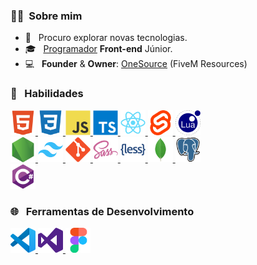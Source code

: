  <h3> 🙋‍♂️ &nbsp;Sobre mim </h3>

- 🤔 &nbsp; Procuro explorar novas tecnologias.
- 🎓 &nbsp; [Programador](https://marquezdev.com.br) **Front-end** Júnior.
- 💻 &nbsp; **Founder** & **Owner**: [OneSource](https://discord.gg/ybFtuSEuqb) (FiveM Resources)

<h3> 🚀 &nbsp; Habilidades </h3>
  <a href="https://developer.mozilla.org/pt-BR/docs/Web/HTML">
    <img src="https://github.com/devicons/devicon/blob/v2.15.1/icons/html5/html5-plain.svg" alt="html5" width="40" height="40"/>
  </a>
  <a href="https://developer.mozilla.org/pt-BR/docs/Web/CSS">
    <img src="https://github.com/devicons/devicon/blob/v2.15.1/icons/css3/css3-plain.svg" alt="css3" width="40" height="40"/>
  </a>
  <a href="https://developer.mozilla.org/en-US/docs/Web/JavaScript">
    <img src="https://github.com/devicons/devicon/blob/v2.15.1/icons/javascript/javascript-original.svg" alt="javascript" width="40" height="40"/>
  </a>
  <a href="https://www.typescriptlang.org">
    <img src="https://github.com/devicons/devicon/blob/v2.15.1/icons/typescript/typescript-original.svg" alt="typescript" width="40" height="40"/>
  </a>
  <a href="https://react.dev/">
    <img src="https://github.com/devicons/devicon/blob/v2.15.1/icons/react/react-original.svg" alt="react" width="40" height="40"/>
  </a>
  <a href="https://svelte.dev/">
    <img src="https://github.com/devicons/devicon/blob/v2.15.1/icons/svelte/svelte-original.svg" alt="svelte" width="40" height="40"/>
  </a>
  <a href="https://www.lua.org/">
    <img src="https://github.com/devicons/devicon/blob/v2.15.1/icons/lua/lua-original.svg" alt="lua" width="40" height="40"/>
  </a>
  <br>
  <a href="https://nodejs.org">
    <img src="https://github.com/devicons/devicon/blob/v2.15.1/icons/nodejs/nodejs-original.svg" alt="nodejs" width="40" height="40"/>
  </a>
  <a href="https://tailwindcss.com">
    <img src="https://github.com/devicons/devicon/blob/v2.15.1/icons/tailwindcss/tailwindcss-plain.svg" alt="tailwind" width="40" height="40"/>
  </a>
  <a href="https://git-scm.com/">
    <img src="https://github.com/devicons/devicon/blob/v2.15.1/icons/git/git-original.svg" alt="git" width="40" height="40"/>
  </a>
  <a href="https://sass-lang.com">
    <img src="https://github.com/devicons/devicon/blob/v2.15.1/icons/sass/sass-original.svg" alt="sass" width="40" height="40"/>
  </a>
  <a href="https://lesscss.org/">
    <img src="https://github.com/devicons/devicon/blob/v2.15.1/icons/less/less-plain-wordmark.svg" alt="less" width="40" height="40"/>
  </a>
  <a href="https://www.mongodb.com">
    <img src="https://github.com/devicons/devicon/blob/v2.15.1/icons/mongodb/mongodb-original.svg" alt="mongodb" width="40" height="40"/>
  </a>
  <a href="https://www.postgresql.org/">
    <img src="https://github.com/devicons/devicon/blob/v2.15.1/icons/postgresql/postgresql-original.svg" alt="postgresql" width="40" height="40"/>
  </a>
  <br>
  <a href="https://dotnet.microsoft.com/pt-br/languages/csharp">
    <img src="https://github.com/devicons/devicon/blob/v2.15.1/icons/csharp/csharp-original.svg" alt="prisma" width="40" height="40"/>
  </a>

<h3> 🌐 &nbsp; Ferramentas de Desenvolvimento </h3>

<a href="https://code.visualstudio.com/">
  <img src="https://github.com/devicons/devicon/blob/v2.15.1/icons/vscode/vscode-original.svg" alt="vscode" width="40" height="40"/>
</a>
<a href="https://visualstudio.microsoft.com/pt-br/">
  <img src="https://github.com/devicons/devicon/blob/v2.15.1/icons/visualstudio/visualstudio-plain.svg" alt="visualstudio" width="40" height="40"/>
</a>
<a href="https://www.figma.com/">
  <img src="https://github.com/devicons/devicon/blob/v2.15.1/icons/figma/figma-original.svg" alt="figma" width="40" height="40"/>
</a>
